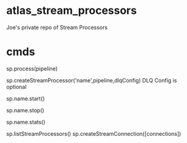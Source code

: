 # atlas_stream_processors
Joe's private repo of Stream Processors


# cmds
sp.process(pipeline)

sp.createStreamProcessor('name',pipeline,dlqConfig)
  DLQ Config is optional

sp.name.start()

sp.name.stop()

sp.name.stats()

sp.listStreamProcessors()
sp.createStreamConnection([connections])

